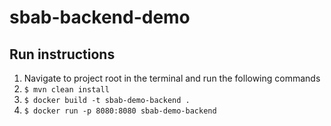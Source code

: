 # sbab-backend-demo

## Run instructions
1. Navigate to project root in the terminal and run the following commands
2. `$ mvn clean install`
3. `$ docker build -t sbab-demo-backend .`
4. `$ docker run -p 8080:8080 sbab-demo-backend`
